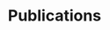 ---
title: "Publications" 
description: |
  Este es el hogar de mis publicaciones de investigación, cada una vinculada con preimpresiones, carteles y/o noticias.
listing: 
  contents: 
    - "**/index.qmd"
    - "**/index.markdown"
    - "**/index.md"
  sort: "date desc"
  type: default
  categories: false
  sort-ui: false
  filter-ui: false
  fields: [title, author, categories, date]
  image-align: left
  # image-height: 10em
  page-size: 5
page-layout: article
format: 
  html: 
    grid:
      sidebar-width: 0px
      margin-width: 0px
title-block-banner: false

header-includes: >
  <link rel="stylesheet" href="../assets/listing-default.css">
resources:
  - ../assets/listing-default.css
---